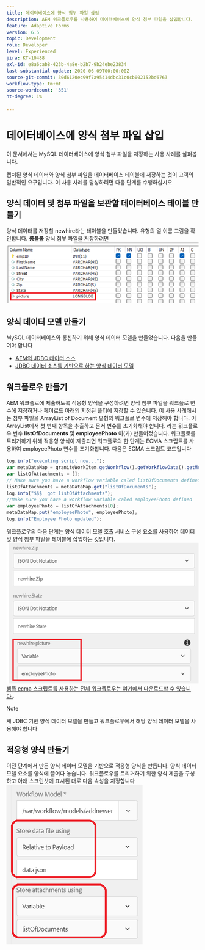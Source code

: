 ```yaml
---
title: 데이터베이스에 양식 첨부 파일 삽입
description: AEM 워크플로우를 사용하여 데이터베이스에 양식 첨부 파일을 삽입합니다.
feature: Adaptive Forms
version: 6.5
topic: Development
role: Developer
level: Experienced
jira: KT-10488
exl-id: e8a6cab8-423b-4a8e-b2b7-9b24ebe23834
last-substantial-update: 2020-06-09T00:00:00Z
source-git-commit: 30d6120ec99f7a95414dbc31c0cb002152bd6763
workflow-type: tm+mt
source-wordcount: '351'
ht-degree: 1%

---
```


# 데이터베이스에 양식 첨부 파일 삽입

이 문서에서는 MySQL 데이터베이스에 양식 첨부 파일을 저장하는 사용 사례를 살펴봅니다.

캡처된 양식 데이터와 양식 첨부 파일을 데이터베이스 테이블에 저장하는 것이 고객의 일반적인 요구입니다.
이 사용 사례를 달성하려면 다음 단계를 수행하십시오

## 양식 데이터 및 첨부 파일을 보관할 데이터베이스 테이블 만들기

양식 데이터를 저장할 newhire라는 테이블을 만들었습니다. 유형의 열 이름 그림을 확인합니다. **롱블롭** 양식 첨부 파일을 저장하려면
![테이블 스키마](assets/insert-picture-table.png)

## 양식 데이터 모델 만들기

MySQL 데이터베이스와 통신하기 위해 양식 데이터 모델을 만들었습니다. 다음을 만들어야 합니다

* [AEM의 JDBC 데이터 소스](./data-integration-technical-video-setup.md)
* [JDBC 데이터 소스를 기반으로 하는 양식 데이터 모델](./jdbc-data-model-technical-video-use.md)

## 워크플로우 만들기

AEM 워크플로에 제출하도록 적응형 양식을 구성하려면 양식 첨부 파일을 워크플로 변수에 저장하거나 페이로드 아래의 지정된 폴더에 저장할 수 있습니다. 이 사용 사례에서는 첨부 파일을 ArrayList of Document 유형의 워크플로 변수에 저장해야 합니다. 이 ArrayList에서 첫 번째 항목을 추출하고 문서 변수를 초기화해야 합니다. 라는 워크플로우 변수 **listOfDocuments** 및 **employeePhoto** 이(가) 만들어졌습니다.
워크플로를 트리거하기 위해 적응형 양식이 제출되면 워크플로의 한 단계는 ECMA 스크립트를 사용하여 employeePhoto 변수를 초기화합니다. 다음은 ECMA 스크립트 코드입니다

```javascript
log.info("executing script now...");
var metaDataMap = graniteWorkItem.getWorkflow().getWorkflowData().getMetaDataMap();
var listOfAttachments = [];
// Make sure you have a workflow variable caled listOfDocuments defined
listOfAttachments = metaDataMap.get("listOfDocuments");
log.info("$$$  got listOfAttachments");
//Make sure you have a workflow variable caled employeePhoto defined
var employeePhoto = listOfAttachments[0];
metaDataMap.put("employeePhoto", employeePhoto);
log.info("Employee Photo updated");
```

워크플로우의 다음 단계는 양식 데이터 모델 호출 서비스 구성 요소를 사용하여 데이터 및 양식 첨부 파일을 테이블에 삽입하는 것입니다.
![삽입 사진](assets/fdm-insert-pic.png)
[샘플 ecma 스크립트를 사용하는 전체 워크플로우는 여기에서 다운로드할 수 있습니다.](assets/add-new-employee.zip).

>[!NOTE]
> 새 JDBC 기반 양식 데이터 모델을 만들고 워크플로우에서 해당 양식 데이터 모델을 사용해야 합니다

## 적응형 양식 만들기

이전 단계에서 만든 양식 데이터 모델을 기반으로 적응형 양식을 만듭니다. 양식 데이터 모델 요소를 양식에 끌어다 놓습니다. 워크플로우를 트리거하기 위한 양식 제출을 구성하고 아래 스크린샷에 표시된 대로 다음 속성을 지정합니다
![양식 첨부 파일](assets/form-attachments.png)
